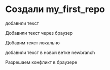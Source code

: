 ﻿# Создали my_first_repo

добавили текст

Добавили текст через браузер

Добавим текст локально

добавили текст в новой ветке newbranch

Разрешаем конфликт в браузере
